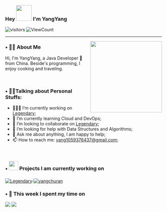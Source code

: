 ### Hey <img src="https://media.giphy.com/media/mGcNjsfWAjY5AEZNw6/giphy.gif" width="50"> I'm YangYang

![visitors](https://visitor-badge.laobi.icu/badge?page_id=monkeyDyang.monkeyDyang) <img alt="ViewCount" src="https://views.whatilearened.today/views/github/monkeyDyang/monkeyDyang.svg" />

<hr>

<img align='right' src="https://media.giphy.com/media/M9gbBd9nbDrOTu1Mqx/giphy.gif" width="230">

### **• 👨🏻 About Me**

Hi, I'm YangYang, a Java Developer 🚀 from China. Beside's programming, I enjoy cooking and traveling.

<br />

### **• 🙋‍♂️Talking about Personal Stuffs:**

- 👨🏽‍💻 I’m currently working on [Legendary](https://github.com/monkeyDyang/Legendary);
- 🌱 I’m currently learning Cloud and DevOps;
- 👯 I’m looking to collaborate on [Legendary](https://github.com/monkeyDyang/Legendary);
- 🤔 I’m looking for help with Data Structures and Algorithms;
- 💬 Ask me about anything, I am happy to help;
- 📫 How to reach me: yang1059376437@gmail.com;

<br />

### • <img src="https://media.giphy.com/media/WUlplcMpOCEmTGBtBW/giphy.gif" width="30"> **Projects I am currently working on**

<a href="https://github.com/monkeyDyang/Legendary">
  <img align="middle" src="https://github-readme-stats.vercel.app/api/pin/?username=monkeyDyang&repo=Legendary" alt="Legendary" />
</a>
<a href="https://github.com/monkeyDyang/yangchuran">
  <img align="middle" src="https://github-readme-stats.vercel.app/api/pin/?username=monkeyDyang&repo=yangchuran" alt="yangchuran" />
</a>
<br />

### • 🔭 **This week I spent my time on**

<img src="https://github-readme-stats.vercel.app/api?username=monkeyDyang&show_icons=true&include_all_commits=true&line_height=20"> <img  src="https://github-readme-stats.vercel.app/api/top-langs/?username=monkeyDyang&layout=compact">

<!--START_SECTION:waka-->
<!--END_SECTION:waka-->

